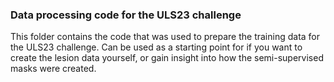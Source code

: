 ### Data processing code for the ULS23 challenge

This folder contains the code that was used to prepare the training data for the ULS23 challenge. Can be used as a starting point for if you want to create the lesion data yourself, or gain insight into how the semi-supervised masks were created.
